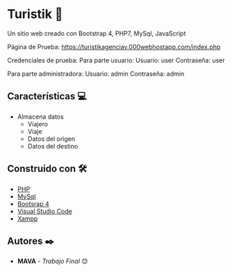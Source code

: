# Turistik 🛫

Un sitio web creado con Bootstrap 4, PHP7, MySql, JavaScript

Página de Prueba:
https://turistikagenciav.000webhostapp.com/index.php

Credenciales de prueba:
Para parte usuario:
  Usuario: user
  Contraseña: user

Para parte administradora:
  Usuario: admin
  Contraseña: admin



## Características 💻
* Almacena datos 
  - Viajero
  - Viaje
  - Datos del origen 
  - Datos del destino 

## Construido con 🛠️
* [PHP](https://www.php.net/downloads.php)
* [MySql](https://dev.mysql.com/downloads/)
* [Bootsrap 4](https://getbootstrap.com/)
* [Visual Studio Code](https://code.visualstudio.com/) 
* [Xampp](https://www.apachefriends.org/es/download.html)

## Autores ✒️

* **MAVA** - *Trabajo Final* 😊
